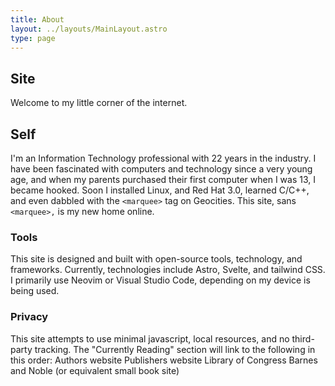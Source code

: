 ```yaml
---
title: About
layout: ../layouts/MainLayout.astro
type: page
---
```


## Site

Welcome to my little corner of the internet.

## Self

I'm an Information Technology professional with 22 years in the industry. I have been fascinated with computers and technology since a very young age, and when my parents purchased their first computer when I was 13, I became hooked. Soon I installed Linux, and Red Hat 3.0, learned C/C++, and even dabbled with the `<marquee>` tag on Geocities. This site, sans `<marquee>,` is my new home online.

### Tools

This site is designed and built with open-source tools, technology, and frameworks. Currently, technologies include Astro, Svelte, and tailwind CSS. I primarily use Neovim or Visual Studio Code, depending on my device is being used.

### Privacy

This site attempts to use minimal javascript, local resources, and no third-party tracking. The "Currently Reading" section will link to the following in this order:
Authors website
Publishers website
Library of Congress
Barnes and Noble (or equivalent small book site)
